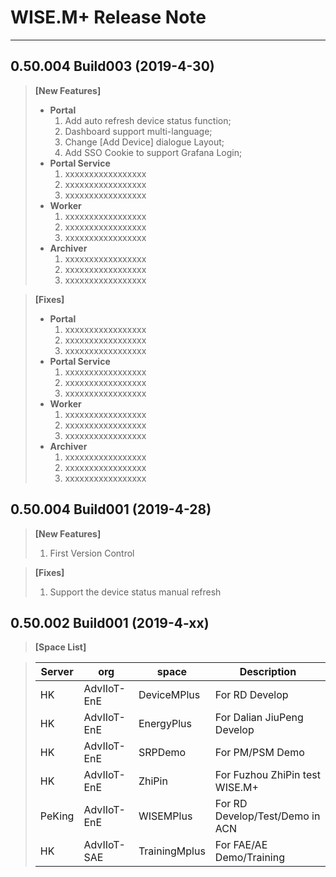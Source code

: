 # WISE.M+ Release Note
---

## **0.50.004 Build003 (2019-4-30)**
> **[New Features]**
> *  **Portal**
>     1. Add auto refresh device status function;
>     2. Dashboard support multi-language;
>     3. Change [Add Device] dialogue Layout;
>     4. Add SSO Cookie to support Grafana Login;
> * **Portal Service** 
>     1. xxxxxxxxxxxxxxxxx
>     2. xxxxxxxxxxxxxxxxx
>     3. xxxxxxxxxxxxxxxxx
> * **Worker** 
>     1. xxxxxxxxxxxxxxxxx
>     2. xxxxxxxxxxxxxxxxx
>     3. xxxxxxxxxxxxxxxxx
> * **Archiver** 
>     1. xxxxxxxxxxxxxxxxx
>     2. xxxxxxxxxxxxxxxxx
>     3. xxxxxxxxxxxxxxxxx

> **[Fixes]**
> *  **Portal**
>     1. xxxxxxxxxxxxxxxxx
>     2. xxxxxxxxxxxxxxxxx
>     3. xxxxxxxxxxxxxxxxx
> * **Portal Service** 
>     1. xxxxxxxxxxxxxxxxx
>     2. xxxxxxxxxxxxxxxxx
>     3. xxxxxxxxxxxxxxxxx
> * **Worker** 
>     1. xxxxxxxxxxxxxxxxx
>     2. xxxxxxxxxxxxxxxxx
>     3. xxxxxxxxxxxxxxxxx
> * **Archiver** 
>     1. xxxxxxxxxxxxxxxxx
>     2. xxxxxxxxxxxxxxxxx
>     3. xxxxxxxxxxxxxxxxx

## **0.50.004 Build001 (2019-4-28)**
> **[New Features]**
> 1. First Version Control

> **[Fixes]**
> 1. Support the device status manual refresh

## **0.50.002 Build001 (2019-4-xx)**
> **[Space List]**

> | Server   |org     |   space|    Description |
> |--------  |--------|--------|----------------|
> |HK        |AdvIIoT-EnE |DeviceMPlus |For RD Develop|
> |HK        |AdvIIoT-EnE |EnergyPlus |For Dalian JiuPeng Develop|
> |HK        |AdvIIoT-EnE |SRPDemo |For PM/PSM Demo|
> |HK        |AdvIIoT-EnE |ZhiPin |For Fuzhou ZhiPin test WISE.M+|
> |PeKing    |AdvIIoT-EnE |WISEMPlus |For RD Develop/Test/Demo in ACN|
> |HK    |AdvIIoT-SAE |TrainingMplus |For FAE/AE Demo/Training|

